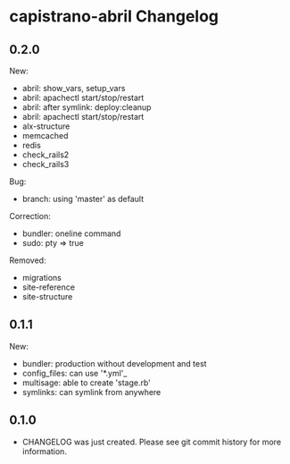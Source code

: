 # capistrano-abril Changelog

## 0.2.0

New:

* abril: show_vars, setup_vars
* abril: apachectl start/stop/restart
* abril: after symlink: deploy:cleanup
* abril: apachectl start/stop/restart
* alx-structure
* memcached
* redis
* check_rails2
* check_rails3

Bug:

* branch: using 'master' as default

Correction:

* bundler: oneline command
* sudo: pty => true

Removed:

* migrations
* site-reference
* site-structure

## 0.1.1

New:

* bundler: production without development and test
* config_files: can use '*.yml'_
* multisage: able to create 'stage.rb'
* symlinks: can symlink from anywhere

## 0.1.0

* CHANGELOG was just created. Please see git commit history for more information.

